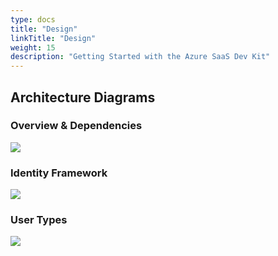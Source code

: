 ```yaml
---
type: docs
title: "Design"
linkTitle: "Design"
weight: 15
description: "Getting Started with the Azure SaaS Dev Kit"
---
```



## Architecture Diagrams

### Overview & Dependencies

![](/azure-saas/diagrams/overview.drawio.png)


### Identity Framework
![](/azure-saas/diagrams/identity-diagram.drawio.png)

### User Types
![](/azure-saas/diagrams/user-types.drawio.png)